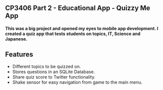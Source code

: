## CP3406 Part 2 - Educational App - Quizzy Me App

#### This was a big project and opened my eyes to mobile app development. I created a quiz app that tests students on topics, IT, Science and Japanese.

## Features
- Different topics to be quizzed on.
- Stores questions in an SQLite Database.
- Share quiz score to Twitter functionality.
- Shake sensor for easy navigation from game to the main menu.
